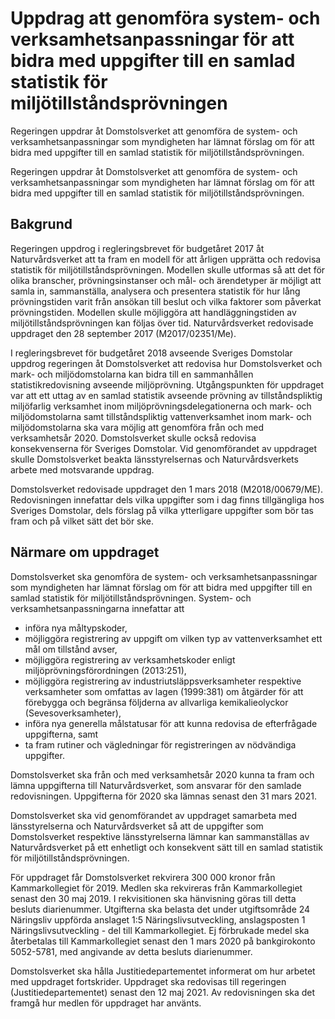 # Uppdrag att genomföra system- och verksamhetsanpassningar för att bidra med uppgifter till en samlad statistik för miljötillståndsprövningen

Regeringen uppdrar åt Domstolsverket att genomföra de system- och verksamhetsanpassningar som myndigheten har lämnat förslag om för att bidra med uppgifter till en samlad statistik för miljötillståndsprövningen.

Regeringen uppdrar åt Domstolsverket att genomföra de system- och verksamhetsanpassningar som myndigheten har lämnat förslag om för att bidra med uppgifter till en samlad statistik för miljötillståndsprövningen.

## Bakgrund

Regeringen uppdrog i regleringsbrevet för budgetåret 2017 åt Naturvårdsverket att ta fram en modell för att årligen upprätta och redovisa statistik för miljötillståndsprövningen. Modellen skulle utformas så att det för olika branscher, prövningsinstanser och mål- och ärendetyper är möjligt att samla in, sammanställa, analysera och presentera statistik för hur lång prövningstiden varit från ansökan till beslut och vilka faktorer som påverkat prövningstiden. Modellen skulle möjliggöra att handläggningstiden av miljötillståndsprövningen kan följas över tid. Naturvårdsverket redovisade uppdraget den 28 september 2017 (M2017/02351/Me).

I regleringsbrevet för budgetåret 2018 avseende Sveriges Domstolar uppdrog regeringen åt Domstolsverket att redovisa hur Domstolsverket och mark- och miljödomstolarna kan bidra till en sammanhållen statistikredovisning avseende miljöprövning. Utgångspunkten för uppdraget var att ett uttag av en samlad statistik avseende prövning av tillståndspliktig miljöfarlig verksamhet inom miljöprövningsdelegationerna och mark- och miljödomstolarna samt tillståndspliktig vattenverksamhet inom mark- och miljödomstolarna ska vara möjlig att genomföra från och med verksamhetsår 2020. Domstolsverket skulle också redovisa konsekvenserna för Sveriges Domstolar. Vid genomförandet av uppdraget skulle Domstolsverket beakta länsstyrelsernas och Naturvårdsverkets arbete med motsvarande uppdrag.

Domstolsverket redovisade uppdraget den 1 mars 2018 (M2018/00679/ME). Redovisningen innefattar dels vilka uppgifter som i dag finns tillgängliga hos Sveriges Domstolar, dels förslag på vilka ytterligare uppgifter som bör tas fram och på vilket sätt det bör ske.

## Närmare om uppdraget

Domstolsverket ska genomföra de system- och verksamhetsanpassningar som myndigheten har lämnat förslag om för att bidra med uppgifter till en samlad statistik för miljötillståndsprövningen. System- och verksamhetsanpassningarna innefattar att

* införa nya måltypskoder,
* möjliggöra registrering av uppgift om vilken typ av vattenverksamhet ett mål om tillstånd avser,
* möjliggöra registrering av verksamhetskoder enligt miljöprövningsförordningen (2013:251),
* möjliggöra registrering av industriutsläppsverksamheter respektive verksamheter som omfattas av lagen (1999:381) om åtgärder för att förebygga och begränsa följderna av allvarliga kemikalieolyckor (Sevesoverksamheter),
* införa nya generella målstatusar för att kunna redovisa de efterfrågade uppgifterna, samt
* ta fram rutiner och vägledningar för registreringen av nödvändiga uppgifter.

Domstolsverket ska från och med verksamhetsår 2020 kunna ta fram och lämna uppgifterna till Naturvårdsverket, som ansvarar för den samlade redovisningen. Uppgifterna för 2020 ska lämnas senast den 31 mars 2021.

Domstolsverket ska vid genomförandet av uppdraget samarbeta med länsstyrelserna och Naturvårdsverket så att de uppgifter som Domstolsverket respektive länsstyrelserna lämnar kan sammanställas av Naturvårdsverket på ett enhetligt och konsekvent sätt till en samlad statistik för miljötillståndsprövningen.

För uppdraget får Domstolsverket rekvirera 300 000 kronor från Kammarkollegiet för 2019. Medlen ska rekvireras från Kammarkollegiet senast den 30 maj 2019. I rekvisitionen ska hänvisning göras till detta besluts diarienummer. Utgifterna ska belasta det under utgiftsområde 24 Näringsliv uppförda anslaget 1:5 Näringslivsutveckling, anslagsposten 1 Näringslivsutveckling - del till Kammarkollegiet. Ej förbrukade medel ska återbetalas till Kammarkollegiet senast den 1 mars 2020 på bankgirokonto 5052-5781, med angivande av detta besluts diarienummer.

Domstolsverket ska hålla Justitiedepartementet informerat om hur arbetet med uppdraget fortskrider. Uppdraget ska redovisas till regeringen (Justitiedepartementet) senast den 12 maj 2021. Av redovisningen ska det framgå hur medlen för uppdraget har använts.
